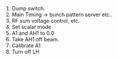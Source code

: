 

1. Dump switch.
2. Main Timing -> bunch pattern server etc..
3. RF sum voltage control, etc.
4. Set scalar mode
4. A1 and AH1 to 0.0
6. Take AH1 off beam.
7. Calibrate A1
8. Turn off LH
